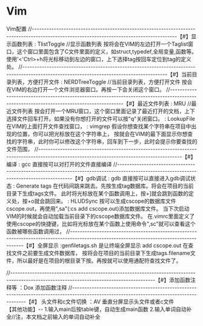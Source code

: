 # Vim
Vim配置
//-----------------------------------------------------------------------------------------------------------------------------------------【#】显示函数列表
<F2> : TlistToggle                      //显示函数列表
		按<F2>将会在VIM的左边打开一个Taglist窗口，这个窗口里面包含了C文件里面的定义，如struct,typedef,全局变量,函数等。
		使用'<'Ctrl>+h将光标移动到左边的窗口，上下选择tag按回车定位到tag的定义处。
//-----------------------------------------------------------------------------------------------------------------------------------------【#】当前目录列表，方便打开文件
<F3> : NERDTreeToggle            //当前目录列表，方便打开文件
		按<F3>会在VIM的右边打开一个文件浏览器窗口。再按一下<F3>会关闭这个窗口。
//-----------------------------------------------------------------------------------------------------------------------------------------【#】最近文件列表
<F4> : MRU								//最近文件列表
		按<F4>会打开一个MRU窗口，这个窗口里面记录了最近打开的文档，上下选择文件回车打开。如果没有你想打开的文件可以按"q"关闭窗口。
<F5> : LookupFile
		<F5>在VIM的上面打开文件查找窗口，
<F6> : vimgrep
		假设你想查找某个字符串在项目中出现的位置，你可以把光标放在这个字符串上，
		按<F6>就会在VIM的最下面显示你想查找的字符串，此时你可以修改这个字符串，回车到下一步，此时会提示你要查找的文件范围，
//-----------------------------------------------------------------------------------------------------------------------------------------【#】编译
<F7> : gcc
		直接按<F7>可以对打开的文件直接编译
//-----------------------------------------------------------------------------------------------------------------------------------------【#】gdb调试
<F8> : gdb
		直接按<F8>可以直接进入gdb调试状态
<F9> : Generate tags
		在代码间跳来跳去。先按<F9>生成tag数据库。将会在项目的当前目录下生成tags文件。
		此时将光标放在某个函数调用上，按<Ctrl>+]就会跳到函数的定义处，按<Ctrl>+o就会跳回来。
<F10> : HLUDSync
		按<F10>可以生成cscope的数据库文件cscope.out，再使用",sa"(:cs add cscope.out)添加数据库文件。
		当下次启动VIM的时候就会自动加载当前目录下的cscope数据库文件。
		在.vimrc里面定义了使用cscope的快捷键，比如将光标放在某个函数上使用命令",sc"就可以查看这个函数被哪些函数调用过，
//-----------------------------------------------------------------------------------------------------------------------------------------【#】全屏显示
<F11> :genfiletags.sh
		<F11>是让终端全屏显示
<F12>add cscope.out
		在查找文件之前要生成文件数据库，
		按<F12>将会在项目的当前目录下生成tags.filename文件，所以最好是在项目的根目录下按<F12>。再按<F5>就可以使用通配符查找文件了。
		
		
		
//-----------------------------------------------------------------------------------------------------------------------------------------【#】添加函数注释等
：Dox
		添加函数注释
//-----------------------------------------------------------------------------------------------------------------------------------------【#】	头文件和c文件切换
：AV
		垂直分屏显示头文件或者c文件	
【其他功能】--
1.输入main后按table键，自动生成main函数
2.输入单词自动补全//注，本文档之前输入的单词自动补全

